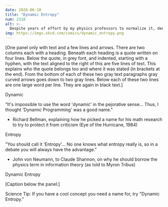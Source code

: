 ```yaml
---
date: 2020-06-10
title: "Dynamic Entropy"
num: 2318
alt: >-
  Despite years of effort by my physics professors to normalize it, deep down I remain convinced that 'dynamical' is not really a word.
img: https://imgs.xkcd.com/comics/dynamic_entropy.png
---
```

[One panel only with text and a few lines and arrows. There are two columns each with a heading. Beneath each heading is a quote written on four lines. Below the quote, in grey font, and indented, starting with a hyphen, with the text aligned to the right of this are five lines of text. This explains who the quote belongs too and where it was stated (in brackets at the end). From the bottom of each of these two gray text paragraphs gray curved arrows goes down to two gray lines. Below each of these two lines are one large word per line. They are again in black text.]

Dynamic

"It's impossible to use the word 'dynamic' in the pejorative sense... Thus, I thought 'Dynamic Programming' was a good name."

- Richard Bellman, explaining how he picked a name for his math research to try to protect it from criticism (Eye of the Hurricane, 1984)

Entropy

"You should call it 'Entropy'... No one knows what entropy really is, so in a debate you will always have the advantage."

- John von Neumann, to Claude Shannon, on why he should borrow the physics term in information theory (as told to Myron Tribus)

Dynamic Entropy

[Caption below the panel:]

Science Tip: If you have a cool concept you need a name for, try "Dynamic Entropy."